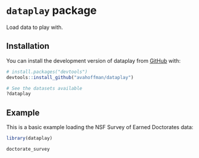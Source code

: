 
<!-- README.md is generated from README.Rmd. Please edit that file -->

# `dataplay` package

<!-- badges: start -->
<!-- badges: end -->

Load data to play with.

## Installation

You can install the development version of dataplay from
[GitHub](https://github.com/) with:

``` r
# install.packages("devtools")
devtools::install_github("avahoffman/dataplay")

# See the datasets available
?dataplay
```

## Example

This is a basic example loading the NSF Survey of Earned Doctorates
data:

``` r
library(dataplay)

doctorate_survey
```
